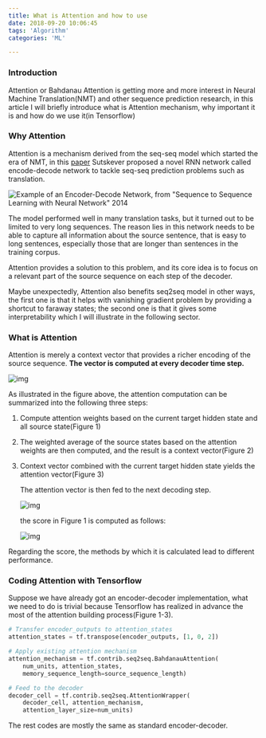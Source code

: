 ```yaml
---
title: What is Attention and how to use
date: 2018-09-20 10:06:45
tags: 'Algorithm'
categories: 'ML'

---
```


### Introduction

Attention or Bahdanau Attention is getting more and more interest in Neural Machine Translation(NMT)  and other sequence prediction research, in this article I will briefly introduce what is Attention mechanism, why important it is and how do we use it(in Tensorflow)

<!--more-->

### Why Attention

Attention is a mechanism derived from the seq-seq model which started the era of NMT,  in this [paper](https://arxiv.org/pdf/1409.3215.pdf) Sutskever proposed a novel RNN network called encode-decode network to tackle seq-seq prediction problems such as translation.

![Example of an Encoder-Decode Network, from "Sequence to Sequence Learning with Neural Network" 2014](https://3qeqpr26caki16dnhd19sv6by6v-wpengine.netdna-ssl.com/wp-content/uploads/2017/10/Example-of-an-Encoder-Decode-Network.png)

 

The model performed well in many translation tasks, but it turned out to be limited to very long sequences. The reason lies in this network needs to be able to capture all information about the source sentence, that is easy to long sentences, especially those that are longer than sentences in the training corpus.

Attention provides a solution to this problem, and its core idea is to focus on a relevant part of the source sequence on each step of the decoder.

Maybe unexpectedly, Attention also benefits seq2seq model in other ways, the first one is that it helps with vanishing gradient problem by providing a shortcut to faraway states; the second one is that it gives some interpretability which I will illustrate in the following sector.

### What is Attention

Attention is merely a context vector that provides a richer encoding of the source sequence. **The vector is computed at every decoder time step.**

![img](https://github.com/tensorflow/nmt/raw/master/nmt/g3doc/img/attention_mechanism.jpg)

As illustrated in the figure above, the attention computation can be summarized into the following three steps:

1. Compute attention weights based on the current target hidden state and all source state(Figure 1)

2. The weighted average of the source states based on the attention weights are then computed, and the result is a context vector(Figure 2)

3. Context vector combined with the current target hidden state yields the attention vector(Figure 3)

   The attention vector is then fed to the next decoding step. 

   ![img](https://github.com/tensorflow/nmt/raw/master/nmt/g3doc/img/attention_equation_0.jpg)

   the score in Figure 1 is computed as follows:

   ![img](https://github.com/tensorflow/nmt/raw/master/nmt/g3doc/img/attention_equation_1.jpg)

Regarding the score,  the methods by which it is calculated lead to different performance. 

### Coding Attention with Tensorflow

Suppose we have already got an encoder-decoder implementation, what we need to do is trivial because Tensorflow has realized in advance the most of the attention building process(Figure 1-3).

```Python
# Transfer encoder_outputs to attention_states 
attention_states = tf.transpose(encoder_outputs, [1, 0, 2])

# Apply existing attention mechanism 
attention_mechanism = tf.contrib.seq2seq.BahdanauAttention(
    num_units, attention_states,
    memory_sequence_length=source_sequence_length)

# Feed to the decoder
decoder_cell = tf.contrib.seq2seq.AttentionWrapper(
    decoder_cell, attention_mechanism,
    attention_layer_size=num_units)
```

The rest codes are mostly the same as standard encoder-decoder.